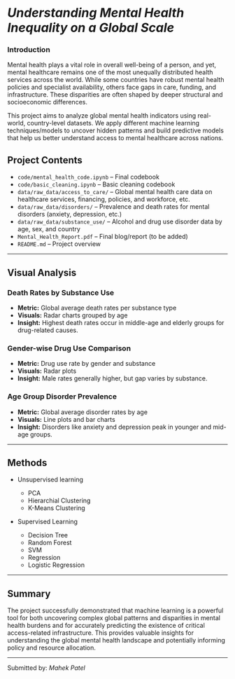 # ***Understanding Mental Health Inequality on a Global Scale***

### **Introduction**
Mental health plays a vital role in overall well-being of a person, and yet, mental healthcare remains one of the most unequally distributed health services across the world. While some countries have robust mental health policies and specialist availability, others face gaps in care, funding, and infrastructure. These disparities are often shaped by deeper structural and socioeconomic differences.

This project aims to analyze global mental health indicators using real-world, country-level datasets. We apply different machine learning techniques/models to uncover hidden patterns and build predictive models that help us better understand access to mental healthcare across nations.

## Project Contents

- `code/mental_health_code.ipynb` – Final codebook  
- `code/basic_cleaning.ipynb` – Basic cleaning codebook 
- `data/raw_data/access_to_care/` – Global mental health care data on healthcare services, financing, policies, and workforce, etc.  
- `data/raw_data/disorders/` – Prevalence and death rates for mental disorders (anxiety, depression, etc.)  
- `data/raw_data/substance_use/` – Alcohol and drug use disorder data by age, sex, and country  
- `Mental_Health_Report.pdf` – Final blog/report (to be added)  
- `README.md` – Project overview  

---

## Visual Analysis

### Death Rates by Substance Use
- **Metric:** Global average death rates per substance type  
- **Visuals:** Radar charts grouped by age  
- **Insight:** Highest death rates occur in middle-age and elderly groups for drug-related causes.

### Gender-wise Drug Use Comparison
- **Metric:** Drug use rate by gender and substance  
- **Visuals:** Radar plots  
- **Insight:** Male rates generally higher, but gap varies by substance.

### Age Group Disorder Prevalence
- **Metric:** Global average disorder rates by age  
- **Visuals:** Line plots and bar charts  
- **Insight:** Disorders like anxiety and depression peak in younger and mid-age groups.

---

## Methods

- Unsupervised learning
    - PCA
    - Hierarchial Clustering
    - K-Means Clustering
      
- Supervised Learning
    - Decision Tree
    - Random Forest
    - SVM
    - Regression
    - Logistic Regression

---

## Summary

The project successfully demonstrated that machine learning is a powerful tool for both uncovering complex global patterns and disparities in mental health burdens and for accurately predicting the existence of critical access-related infrastructure. This provides valuable insights for understanding the global mental health landscape and potentially informing policy and resource allocation.

---

Submitted by: *Mahek Patel*

